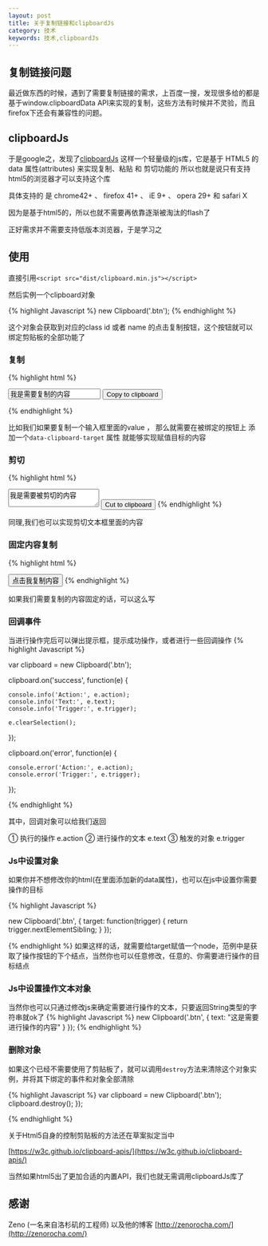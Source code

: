 ```yaml
---
layout: post
title: 关于复制链接和clipboardJs
category: 技术
keywords: 技术,clipboardJs
---
```


## 复制链接问题

最近做东西的时候，遇到了需要复制链接的需求，上百度一搜，发现很多给的都是基于window.clipboardData API来实现的复制，这些方法有时候并不灵验，而且firefox下还会有兼容性的问题。

## clipboardJs

于是google之，发现了[clipboardJs](https://zenorocha.github.io/clipboard.js/) 这样一个轻量级的js库，它是基于 HTML5 的 data 属性(attributes) 来实现复制、粘贴 和 剪切功能的 所以也就是说只有支持html5的浏览器才可以支持这个库

具体支持的 是 chrome42+ 、 firefox 41+ 、 iE 9+ 、 opera 29+ 和 safari X

因为是基于html5的，所以也就不需要再依靠逐渐被淘汰的flash了

正好需求并不需要支持低版本浏览器，于是学习之

## 使用

直接引用`<script src="dist/clipboard.min.js"></script>`

然后实例一个clipboard对象

{% highlight Javascript %}
new Clipboard('.btn');
{% endhighlight %}

这个对象会获取到对应的class id 或者 name 的点击复制按钮，这个按钮就可以绑定剪贴板的全部功能了

### 复制


{% highlight html %}
<!-- Target -->
<input id="Target" value="我是需要复制的内容">

<!-- Trigger -->
<button class="btn" data-clipboard-target="#Target">
    Copy to clipboard
</button>

{% endhighlight %}


比如我们如果要复制一个输入框里面的value ， 那么就需要在被绑定的按钮上 添加一个`data-clipboard-target` 属性
就能够实现赋值目标的内容

### 剪切

{% highlight html %}
<!-- Target -->
<textarea id="Target">我是需要被剪切的内容</textarea>

<!-- Trigger -->
<button class="btn" data-clipboard-action="cut" data-clipboard-target="#Target">
    Cut to clipboard
</button>
{% endhighlight %}

同理,我们也可以实现剪切文本框里面的内容

### 固定内容复制

{% highlight html %}
<!-- Trigger -->
<button class="btn" data-clipboard-text="需要被复制的内容">
    点击我复制内容
</button>
{% endhighlight %}

如果我们需要复制的内容固定的话，可以这么写

### 回调事件

当进行操作完后可以弹出提示框，提示成功操作，或者进行一些回调操作
{% highlight Javascript %}

var clipboard = new Clipboard('.btn');

clipboard.on('success', function(e) {
    
    console.info('Action:', e.action);
    console.info('Text:', e.text);
    console.info('Trigger:', e.trigger);

    e.clearSelection();
});

clipboard.on('error', function(e) {
    
    console.error('Action:', e.action);
    console.error('Trigger:', e.trigger);

});

{% endhighlight %}

其中，回调对象可以给我们返回

① 执行的操作     e.action
② 进行操作的文本 e.text
③ 触发的对象     e.trigger

### Js中设置对象

如果你并不想修改你的html(在里面添加新的data属性)，也可以在js中设置你需要操作的目标

{% highlight Javascript %}

new Clipboard('.btn', {
    target: function(trigger) {
        return trigger.nextElementSibling;
    }
});

{% endhighlight %}
如果这样的话，就需要给target赋值一个node，范例中是获取了操作按钮的下个结点，当然你也可以任意修改，任意的、你需要进行操作的目标结点

### Js中设置操作文本对象

当然你也可以只通过修改js来确定需要进行操作的文本，只要返回String类型的字符串就ok了
{% highlight Javascript %}
new Clipboard('.btn', {
    text: "这是需要进行操作的内容"
    }
});
{% endhighlight %}

### 删除对象

如果这个已经不需要使用了剪贴板了，就可以调用`destroy`方法来清除这个对象实例，并将其下绑定的事件和对象全部清除

{% highlight Javascript %}
var clipboard = new Clipboard('.btn');
clipboard.destroy();
});

{% endhighlight %}

关于Html5自身的控制剪贴板的方法还在草案拟定当中

[https://w3c.github.io/clipboard-apis/](https://w3c.github.io/clipboard-apis/)

当然如果html5出了更加合适的内置API，我们也就无需调用clipboardJs库了

## 感谢

Zeno (一名来自洛杉矶的工程师)  以及他的博客 [http://zenorocha.com/](http://zenorocha.com/)



